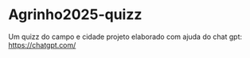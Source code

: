 # Agrinho2025-quizz
Um quizz do campo e cidade
projeto elaborado com ajuda do chat gpt: https://chatgpt.com/
